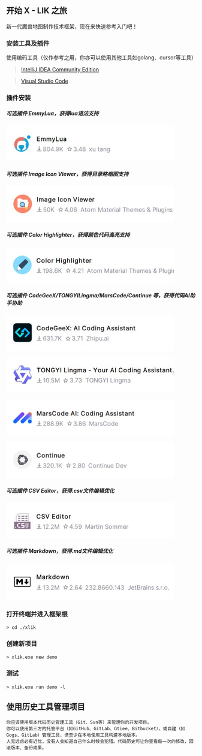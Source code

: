 ## 开始 X - LIK 之旅

新一代魔兽地图制作技术框架，现在来快速参考入门吧！

### 安装工具及插件

使用编码工具（仅作参考之用，你亦可以使用其他工具如golang、cursor等工具）

> [IntelliJ IDEA Community Edition](https://www.jetbrains.com/idea/download/other.html)

> [Visual Studio Code](https://code.visualstudio.com/Download)

### 插件安装

##### 可选插件 EmmyLua，获得lua语法支持

![Emmylua](/docs/images/ideEmmylua.jpg)

##### 可选插件 Image Icon Viewer，获得目录略缩图支持

![ImageIconViewer](/docs/images/ideImageIconViewer.jpg)

##### 可选插件 Color Highlighter，获得颜色代码高亮支持

![ColorHighlighter](/docs/images/ideColorHighlighter.jpg)

##### 可选插件 CodeGeeX/TONGYILingma/MarsCode/Continue 等，获得代码AI助手协助

![CodeGeeX](/docs/images/ideCodeGeeX.jpg)

![TONGYILingma](/docs/images/ideTONGYILingma.jpg)

![MarsCode](/docs/images/ideMarsCode.jpg)

![Continue](/docs/images/ideContinue.jpg)

##### 可选插件 CSV Editor，获得.csv文件编辑优化

![CSVEditor](/docs/images/ideCSVEditor.jpg)

##### 可选插件 Markdown，获得.md文件编辑优化

![CSVEditor](/docs/images/ideMarkdown.jpg)

### 打开终端并进入框架根

```
> cd ./xlik
```

### 创建新项目

```
> xlik.exe new demo
```

### 测试

```
> xlik.exe run demo -l
```

## 使用历史工具管理项目

```text
你应该使用版本代码历史管理工具（Git、Svn等）来管理你的开发项目。
你可以使用第三方的托管平台（如GitHub、GitLab、Gtiee、Bitbucket），或自建（如Gogs、GitLab）管理工具，请至少在本地使用工具构建本地版本。
人无远虑必有近忧，没有人会知道自己什么时候会犯错。代码历史可让你查看每一次的修改，回滚版本、备份成果。
```